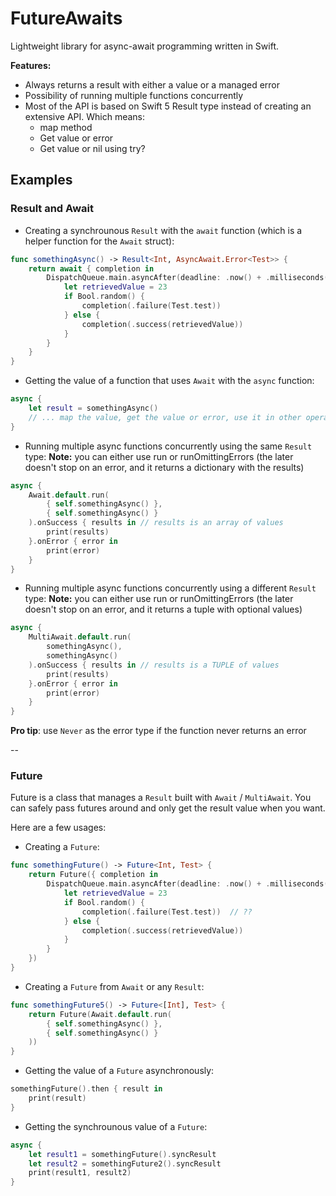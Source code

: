 # FutureAwaits

Lightweight library for async-await programming written in Swift.

**Features:**
- Always returns a result with either a value or a managed error
- Possibility of running multiple functions concurrently
- Most of the API is based on Swift 5 Result type instead of creating an extensive API.
Which means:
    - map method
    - Get value or error
    - Get value or nil using try?

## Examples

### Result and Await
- Creating a synchrounous `Result` with the `await` function (which is a helper function for the `Await` struct):
```swift
func somethingAsync() -> Result<Int, AsyncAwait.Error<Test>> {
    return await { completion in
        DispatchQueue.main.asyncAfter(deadline: .now() + .milliseconds(500)) {
            let retrievedValue = 23
            if Bool.random() {
                completion(.failure(Test.test))
            } else {
                completion(.success(retrievedValue))
            }
        }
    }
}
```
- Getting the value of a function that uses `Await` with the `async` function:
```swift
async {
    let result = somethingAsync()
    // ... map the value, get the value or error, use it in other operation, etc
}
```

- Running multiple async functions concurrently using the same `Result` type:
**Note:** you can either use run or runOmittingErrors (the later doesn't stop on an error, and it returns a dictionary with the results)
```swift
async {
    Await.default.run(
        { self.somethingAsync() },
        { self.somethingAsync() }
    ).onSuccess { results in // results is an array of values
        print(results)
    }.onError { error in
        print(error)
    }
}
```
- Running multiple async functions concurrently using a different `Result` type:
**Note:** you can either use run or runOmittingErrors (the later doesn't stop on an error, and it returns a tuple with optional values)
```swift
async {
    MultiAwait.default.run(
        somethingAsync(),
        somethingAsync()
    ).onSuccess { results in // results is a TUPLE of values
        print(results)
    }.onError { error in
        print(error)
    }
}
```

**Pro tip**: use `Never` as the error type if the function never returns an error

--

### Future

Future is a class that manages a `Result` built with `Await` / `MultiAwait`.
You can safely pass futures around and only get the result value when you want.

Here are a few usages:

- Creating a `Future`:
```swift
func somethingFuture() -> Future<Int, Test> {
    return Future({ completion in
        DispatchQueue.main.asyncAfter(deadline: .now() + .milliseconds(500)) {
            let retrievedValue = 23
            if Bool.random() {
                completion(.failure(Test.test))	 // ??
            } else {
                completion(.success(retrievedValue))
            }
        }
    })
}
```

- Creating a `Future` from `Await` or any `Result`:
```swift
func somethingFuture5() -> Future<[Int], Test> {
    return Future(Await.default.run(
        { self.somethingAsync() },
        { self.somethingAsync() }
    ))
}
```

- Getting the value of a `Future` asynchronously:
```swift
somethingFuture().then { result in
    print(result)
}
```

- Getting the synchrounous value of a `Future`:
```swift
async {
    let result1 = somethingFuture().syncResult
    let result2 = somethingFuture2().syncResult
    print(result1, result2)
}
```
